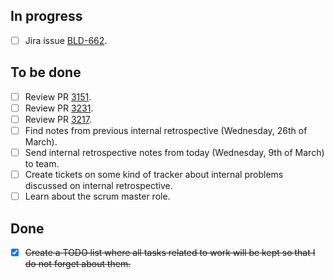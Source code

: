 ## In progress ##

- [ ] Jira issue [BLD-662](https://edx-wiki.atlassian.net/browse/BLD-662).

## To be done ##

- [ ] Review PR [3151](https://github.com/edx/edx-platform/pull/3151).
- [ ] Review PR [3231](https://github.com/edx/edx-platform/pull/3231).
- [ ] Review PR [3217](https://github.com/edx/edx-platform/pull/3217).
- [ ] Find notes from previous internal retrospective (Wednesday, 26th of March).
- [ ] Send internal retrospective notes from today (Wednesday, 9th of March) to team.
- [ ] Create tickets on some kind of tracker about internal problems discussed on internal retrospective.
- [ ] Learn about the scrum master role.

## Done ##

- [X] ~~Create a TODO list where all tasks related to work will be kept so that I do not forget about them.~~

